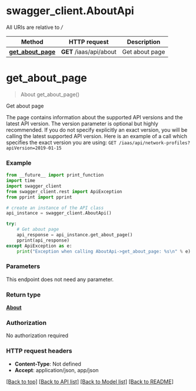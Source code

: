 # swagger_client.AboutApi

All URIs are relative to */*

Method | HTTP request | Description
------------- | ------------- | -------------
[**get_about_page**](AboutApi.md#get_about_page) | **GET** /iaas/api/about | Get about page

# **get_about_page**
> About get_about_page()

Get about page

The page contains information about the supported API versions and the latest API version. The version parameter is optional but highly recommended. If you do not specify explicitly an exact version, you will be calling the latest supported API version. Here is an example of a call which specifies the exact version you are using: `GET /iaas/api/network-profiles?apiVersion=2019-01-15`

### Example
```python
from __future__ import print_function
import time
import swagger_client
from swagger_client.rest import ApiException
from pprint import pprint

# create an instance of the API class
api_instance = swagger_client.AboutApi()

try:
    # Get about page
    api_response = api_instance.get_about_page()
    pprint(api_response)
except ApiException as e:
    print("Exception when calling AboutApi->get_about_page: %s\n" % e)
```

### Parameters
This endpoint does not need any parameter.

### Return type

[**About**](About.md)

### Authorization

No authorization required

### HTTP request headers

 - **Content-Type**: Not defined
 - **Accept**: application/json, app/json

[[Back to top]](#) [[Back to API list]](../README.md#documentation-for-api-endpoints) [[Back to Model list]](../README.md#documentation-for-models) [[Back to README]](../README.md)

